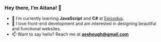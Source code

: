 ### Hey there, I’m Aitana! 👋
* 🌱 I’m currently learning **JavaScript** and **C#** at [Epicodus](https://www.epicodus.com/).
* 💞 I love front-end development and am interested in designing beautiful and functional websites.
* 📫 Want to say hello? Reach me at **aeshough@gmail.com**
